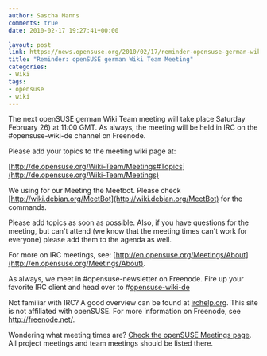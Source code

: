```yaml
---
author: Sascha Manns
comments: true
date: 2010-02-17 19:27:41+00:00

layout: post
link: https://news.opensuse.org/2010/02/17/reminder-opensuse-german-wiki-team-meeting/
title: "Reminder: openSUSE german Wiki Team Meeting"
categories:
- Wiki
tags:
- opensuse
- wiki
---
```

The next openSUSE german Wiki Team meeting will take place Saturday February 26) at 11:00 GMT. As always, the meeting will be held   in IRC on the #opensuse-wiki-de channel on Freenode.

Please add your topics to the meeting wiki page at:

[http://de.opensuse.org/Wiki-Team/Meetings#Topics](http://de.opensuse.org/Wiki-Team/Meetings)

We using for our Meeting the Meetbot. Please check [http://wiki.debian.org/MeetBot](http://wiki.debian.org/MeetBot) for the commands.

Please add topics as soon as possible. Also, if you have questions   for the meeting, but can't attend (we know that the meeting times can't   work for everyone) please add them to the agenda as well.

For more on IRC meetings, see: [http://en.opensuse.org/Meetings/About](http://en.opensuse.org/Meetings/About).

As always, we meet in #opensuse-newsletter on Freenode. Fire up your   favorite IRC client and head over to #[opensuse-wiki-de](irc://irc.freenode.net/opensuse-wiki-de)

Not familiar with IRC? A good overview can be found at [irchelp.org](http://www.irchelp.org/).   This site is not affiliated with openSUSE. For more information on   Freenode, see http://freenode.net/.

Wondering what meeting times are? [Check the openSUSE Meetings   page](http://en.opensuse.org/Meetings). All project meetings and team meetings should be listed there.		
